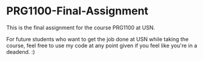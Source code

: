 # PRG1100-Final-Assignment
This is the final assignment for the course PRG1100 at USN. 

For future students who want to get the job done at USN while taking the course, feel free to use my code at any point given if you feel like you're in a deadend. 
:)
